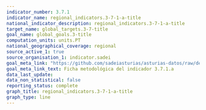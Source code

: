 ```yaml
---
indicator_number: 3.7.1
indicator_name: regional_indicators.3-7-1-a-title
national_indicator_description: regional_indicators.3-7-1-a-title
target_name: global_targets.3-7-title
goal_name: global_goals.3-title
computation_units: units.PT
national_geographical_coverage: regional
source_active_1: true
source_organisation_1: indicator.sadei
goal_meta_link: "https://github.com/sadeiasturias/asturias-datos/raw/develop/descargas/metodologia/3.7.1.a.pdf"
goal_meta_link_text: Ficha metodológica del indicador 3.7.1.a
data_last_update:  
data_non_statistical: false
reporting_status: complete
graph_title: regional_indicators.3-7-1-a-title
graph_type: line
---
```

